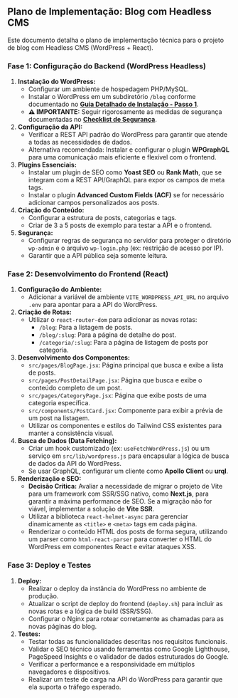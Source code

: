 ## **Plano de Implementação: Blog com Headless CMS**

Este documento detalha o plano de implementação técnica para o projeto de blog com Headless CMS (WordPress + React).

### Fase 1: Configuração do Backend (WordPress Headless)

1.  **Instalação do WordPress:**
    *   Configurar um ambiente de hospedagem PHP/MySQL.
    *   Instalar o WordPress em um subdiretório `/blog` conforme documentado no **[Guia Detalhado de Instalação - Passo 1](./WORDPRESS_INSTALACAO_PASSO_1.md)**.
    *   **⚠️ IMPORTANTE:** Seguir rigorosamente as medidas de segurança documentadas no **[Checklist de Segurança](./WORDPRESS_SEGURANCA_CHECKLIST.md)**.
2.  **Configuração da API:**
    *   Verificar a REST API padrão do WordPress para garantir que atende a todas as necessidades de dados.
    *   Alternativa recomendada: Instalar e configurar o plugin **WPGraphQL** para uma comunicação mais eficiente e flexível com o frontend.
3.  **Plugins Essenciais:**
    *   Instalar um plugin de SEO como **Yoast SEO** ou **Rank Math**, que se integram com a REST API/GraphQL para expor os campos de meta tags.
    *   Instalar o plugin **Advanced Custom Fields (ACF)** se for necessário adicionar campos personalizados aos posts.
4.  **Criação do Conteúdo:**
    *   Configurar a estrutura de posts, categorias e tags.
    *   Criar de 3 a 5 posts de exemplo para testar a API e o frontend.
5.  **Segurança:**
    *   Configurar regras de segurança no servidor para proteger o diretório `wp-admin` e o arquivo `wp-login.php` (ex: restrição de acesso por IP).
    *   Garantir que a API pública seja somente leitura.

### Fase 2: Desenvolvimento do Frontend (React)

1.  **Configuração do Ambiente:**
    *   Adicionar a variável de ambiente `VITE_WORDPRESS_API_URL` no arquivo `.env` para apontar para a API do WordPress.
2.  **Criação de Rotas:**
    *   Utilizar o `react-router-dom` para adicionar as novas rotas:
        *   `/blog`: Para a listagem de posts.
        *   `/blog/:slug`: Para a página de detalhe do post.
        *   `/categoria/:slug`: Para a página de listagem de posts por categoria.
3.  **Desenvolvimento dos Componentes:**
    *   `src/pages/BlogPage.jsx`: Página principal que busca e exibe a lista de posts.
    *   `src/pages/PostDetailPage.jsx`: Página que busca e exibe o conteúdo completo de um post.
    *   `src/pages/CategoryPage.jsx`: Página que exibe posts de uma categoria específica.
    *   `src/components/PostCard.jsx`: Componente para exibir a prévia de um post na listagem.
    *   Utilizar os componentes e estilos do Tailwind CSS existentes para manter a consistência visual.
4.  **Busca de Dados (Data Fetching):**
    *   Criar um hook customizado (ex: `useFetchWordPress.js`) ou um serviço em `src/lib/wordpress.js` para encapsular a lógica de busca de dados da API do WordPress.
    *   Se usar GraphQL, configurar um cliente como **Apollo Client** ou **urql**.
5.  **Renderização e SEO:**
    *   **Decisão Crítica:** Avaliar a necessidade de migrar o projeto de Vite para um framework com SSR/SSG nativo, como **Next.js**, para garantir a máxima performance de SEO. Se a migração não for viável, implementar a solução de **Vite SSR**.
    *   Utilizar a biblioteca `react-helmet-async` para gerenciar dinamicamente as `<title>` e `<meta>` tags em cada página.
    *   Renderizar o conteúdo HTML dos posts de forma segura, utilizando um parser como `html-react-parser` para converter o HTML do WordPress em componentes React e evitar ataques XSS.

### Fase 3: Deploy e Testes

1.  **Deploy:**
    *   Realizar o deploy da instância do WordPress no ambiente de produção.
    *   Atualizar o script de deploy do frontend (`deploy.sh`) para incluir as novas rotas e a lógica de build (SSR/SSG).
    *   Configurar o Nginx para rotear corretamente as chamadas para as novas páginas do blog.
2.  **Testes:**
    *   Testar todas as funcionalidades descritas nos requisitos funcionais.
    *   Validar o SEO técnico usando ferramentas como Google Lighthouse, PageSpeed Insights e o validador de dados estruturados do Google.
    *   Verificar a performance e a responsividade em múltiplos navegadores e dispositivos.
    *   Realizar um teste de carga na API do WordPress para garantir que ela suporta o tráfego esperado.
